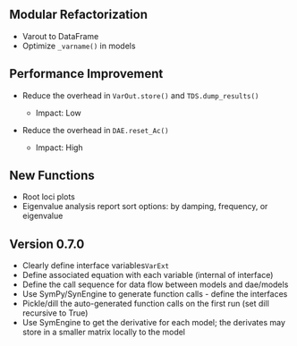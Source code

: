 ## Modular Refactorization

*   Varout to DataFrame
*   Optimize `_varname()` in models

## Performance Improvement
*   Reduce the overhead in `VarOut.store()` and `TDS.dump_results()`
    *   Impact: Low
    
*   Reduce the overhead in `DAE.reset_Ac()`
    *   Impact: High


## New Functions
*   Root loci plots
*   Eigenvalue analysis report sort options: by damping, frequency, or eigenvalue


## Version 0.7.0
*   Clearly define interface variables`VarExt`
*   Define associated equation with each variable (internal of interface)
*   Define the call sequence for data flow between models and dae/models
*   Use SymPy/SynEngine to generate function calls - define the interfaces
*   Pickle/dill the auto-generated function calls on the first run (set dill recursive to True)
*   Use SymEngine to get the derivative for each model; the derivates may store in a smaller matrix locally to 
the model

